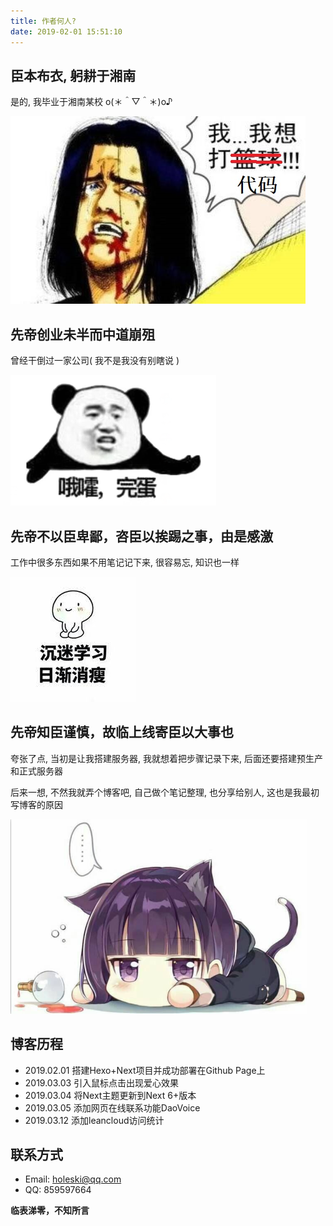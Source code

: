 ```yaml
---
title: 作者何人?
date: 2019-02-01 15:51:10
---
```


臣本布衣, 躬耕于湘南
------------------
是的, 我毕业于湘南某校  o(＊＾▽＾＊)o♪

![](/images/about/iwant.jpg)

先帝创业未半而中道崩殂
--------------------
曾经干倒过一家公司( 我不是我没有别瞎说 )

![](/images/about/oho.png)

先帝不以臣卑鄙，咨臣以挨踢之事，由是感激
--------------------------------
工作中很多东西如果不用笔记记下来, 很容易忘, 知识也一样

![](/images/about/study.jpg)


先帝知臣谨慎，故临上线寄臣以大事也
-----------------------------
夸张了点, 当初是让我搭建服务器, 我就想着把步骤记录下来, 后面还要搭建预生产和正式服务器

后来一想, 不然我就弄个博客吧, 自己做个笔记整理, 也分享给别人, 这也是我最初写博客的原因

![](/images/about/down.png)


博客历程
-------

- 2019.02.01 搭建Hexo+Next项目并成功部署在Github Page上
- 2019.03.03 引入鼠标点击出现爱心效果
- 2019.03.04 将Next主题更新到Next 6+版本
- 2019.03.05 添加网页在线联系功能DaoVoice
- 2019.03.12 添加leancloud访问统计

联系方式
-------
- Email: holeski@qq.com
- QQ: 859597664

**临表涕零，不知所言**